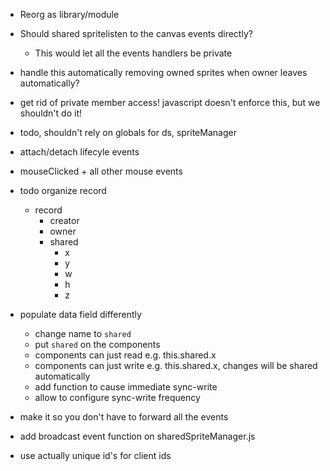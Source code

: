 - Reorg as library/module

- Should shared spritelisten to the canvas events directly?

  - This would let all the events handlers be private

- handle this automatically removing owned sprites when owner leaves automatically?
- get rid of private member access! javascript doesn't enforce this, but we shouldn't do it!

- todo, shouldn't rely on globals for ds, spriteManager

- attach/detach lifecyle events

- mouseClicked + all other mouse events

* todo organize record

  - record
    - creator
    - owner
    - shared
      - x
      - y
      - w
      - h
      - z

* populate data field differently

  - change name to `shared`
  - put `shared` on the components
  - components can just read e.g. this.shared.x
  - components can just write e.g. this.shared.x, changes will be shared automatically
  - add function to cause immediate sync-write
  - allow to configure sync-write frequency

* make it so you don't have to forward all the events

- add broadcast event function on sharedSpriteManager.js

- use actually unique id's for client ids
